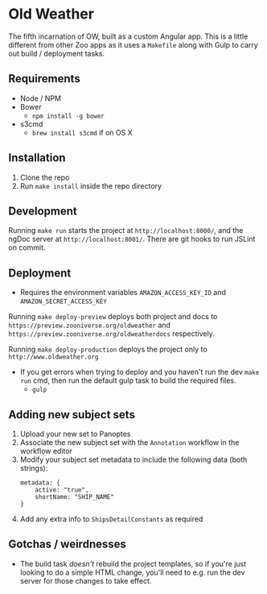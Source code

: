 # Old Weather

The fifth incarnation of OW, built as a custom Angular app. This is a little different from other Zoo apps as it uses a `Makefile` along with Gulp to carry out build / deployment tasks.

## Requirements

- Node / NPM
- Bower
  * `npm install -g bower`
- s3cmd
  * `brew install s3cmd` if on OS X

## Installation

1. Clone the repo
2. Run `make install` inside the repo directory

## Development

Running `make run` starts the project at `http://localhost:8000/`, and the ngDoc server at `http://localhost:8001/`. There are git hooks to run JSLint on commit.

## Deployment

- Requires the environment variables `AMAZON_ACCESS_KEY_ID` and `AMAZON_SECRET_ACCESS_KEY`

Running `make deploy-preview` deploys both project and docs to `https://preview.zooniverse.org/oldweather` and `https://preview.zooniverse.org/oldweatherdocs` respectively.

Running `make deploy-production` deploys the project only to `http://www.oldweather.org`

- If you get errors when trying to deploy and you haven't run the dev `make run` cmd, then run the default gulp task to build the required files.
  - `gulp`

## Adding new subject sets

1. Upload your new set to Panoptes
1. Associate the new subject set with the `Annotation` workflow in the workflow editor
1. Modify your subject set metadata to include the following data (both strings):
    ```
    metadata: {
        active: "true",
        shortName: "SHIP_NAME"
    }
    ```
1. Add any extra info to `ShipsDetailConstants` as required

## Gotchas / weirdnesses

- The build task _doesn't_ rebuild the project templates, so if you're just looking to do a simple HTML change, you'll need to e.g. run the dev server for those changes to take effect.
